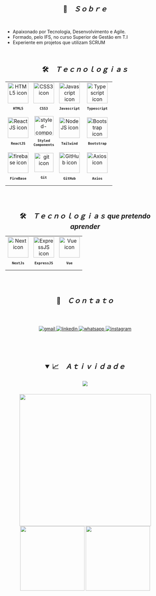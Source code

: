 <h2 align="center">📇 &ensp; <i>Ｓｏｂｒｅ</i></h2>

<br>

<ul align="left">
    <li>Apaixonado por Tecnologia, Desenvolvimento e Agile.</li>
    <li>Formado, pelo IFS, no curso Superior de Gestão em T.I</li>
    <li>Experiente em projetos que utilizam SCRUM</li>
</ul>
<br>

<h2 align="center">🛠️ &ensp; <i>Ｔｅｃｎｏｌｏｇｉａｓ</i></h2>
<table align="center">
  <tr>
   <td align="center">
      <img src="https://skillicons.dev/icons?i=html" width="65px" alt="HTML5 icon"/><br>
      <sub>
        <b>
          <pre>HTML5</pre>
        </b>
      </sub>
    </td>
    <td align="center">
      <img src="https://skillicons.dev/icons?i=css" width="65px" alt="CSS3 icon"/><br>
      <sub>
        <b>
          <pre>&ensp;CSS3&ensp;</pre>
        </b>
      </sub>
    </td>
    <td align="center">
      <img src="https://skillicons.dev/icons?i=javascript" width="65px" alt="Javascript icon"/><br>
      <sub>
        <b>
          <pre>Javascript</pre>
        </b>
      </sub>
    </td>
    <td align="center">
      <img src="https://skillicons.dev/icons?i=typescript" width="65px" alt="Typescript icon"/><br>
      <sub>
        <b>
          <pre>&ensp;Typescript&ensp;</pre>
        </b>
      </sub>
    </td>
  </tr>
  <tr>
    <td align="center">
      <img src="https://skillicons.dev/icons?i=react" width="65px" alt="ReactJS icon"/><br>
      <sub>
        <b>
          <pre>ReactJS</pre>
        </b>
      </sub>
    </td>
    <td align="center">
      <img src="https://skillicons.dev/icons?i=styledcomponents" width="60px" alt="styled-components icon"/><br>
      <sub>
        <b>
          <pre>Styled<br>Components</pre>
        </b>
      </sub>
    </td>
    <td align="center">
      <img src="https://skillicons.dev/icons?i=tailwind" width="65px" alt="NodeJS icon"/><br>
      <sub>
        <b>
          <pre>Tailwind</pre>
        </b>
      </sub>
    </td>
    <td align="center">
      <img src="https://skillicons.dev/icons?i=bootstrap" width="65px" alt="Bootstrap icon"/><br>
      <sub>
        <b>
          <pre>Bootstrap</pre>
        </b>
      </sub>
    </td>
  </tr>

  <tr>
    <td align="center">
      <img src="https://skillicons.dev/icons?i=firebase" width="65px" alt="firebase icon"/><br>
      <sub>
        <b>
          <pre>FireBase</pre>
        </b>
      </sub>
    </td>
    <td align="center">
      <img src="https://skillicons.dev/icons?i=git" width="60px" alt="git icon"/><br>
      <sub>
        <b>
          <pre>Git</pre>
        </b>
      </sub>
    </td>
    <td align="center">
      <img src="https://skillicons.dev/icons?i=github" width="65px" alt="GitHub icon"/><br>
      <sub>
        <b>
          <pre>GitHub</pre>
        </b>
      </sub>
    </td>
    <td align="center">
      <img src="https://user-images.githubusercontent.com/86276393/177149370-01f7c4a4-9763-478f-938c-ec3d4e7c76c5.png" width="65px" alt="Axios icon"/><br>
      <sub>
        <b>
          <pre>&ensp;Axios&ensp;</pre>
        </b>
      </sub>
    </td>
    
  </tr>
</table align="center">
<br><br>
<h2 align="center">🛠️ &ensp; <i>Ｔｅｃｎｏｌｏｇｉａｓ que pretendo aprender</i></h2>
<table>
    <tr>
        <td align="center">
            <img src="https://skillicons.dev/icons?i=next" width="65px" alt="Next icon"/><br>
            <sub>
                <b>
                <pre>NextJs</pre>
                </b>
            </sub>
        </td>
        <td align="center">
        <img src="https://skillicons.dev/icons?i=express" width="65px" alt="ExpressJS icon"/><br>
        <sub>
            <b>
            <pre>ExpressJS</pre>
            </b>
        </sub>
        </td>
        <td align="center">
      <img src="https://skillicons.dev/icons?i=vue" width="65px" alt="Vue icon"/><br>
      <sub>
        <b>
          <pre>&ensp;Vue&ensp;</pre>
        </b>
      </sub>
    </td>
    </tr>
</table>
<br><br>
    
<h2 align="center">📩 &ensp; <i>Ｃｏｎｔａｔｏ</i></h2>
<br><br>
<p align="center">
  <a href="mateusppa10@gmail.com" alt="Gmail" target="_blank">
    <img src="https://img.shields.io/badge/Gmail-D14836?style=for-the-badge&logo=gmail&logoColor=white" alt="gmail">
  </a>
  <a href="https://www.linkedin.com/in/mateus-meneses/" alt="Linkedin" target="_blank">
    <img src="https://img.shields.io/badge/LinkedIn-0077B5?style=for-the-badge&logo=linkedin&logoColor=white" alt="linkedin">
  </a>
  <a href="https://api.whatsapp.com/send?phone=5579999320778." alt="WhatsApp" target="_blank">
    <img src="https://img.shields.io/badge/WhatsApp-25D366?style=for-the-badge&logo=whatsapp&logoColor=white" alt="whatsapp">
  </a>
  <a href="https://www.instagram.com/mateus.meneses.3/" alt="Instagram" target="_blank">
    <img src="https://img.shields.io/badge/Instagram-E4405F?style=for-the-badge&logo=instagram&logoColor=white" alt="instagram">
  </a>
</p>
<br><br><br>

<h2 align="center">
<details open>
<summary>📈 &ensp; <i>Ａｔｉｖｉｄａｄｅ</i></summary>
<br>
<img align="center" src="https://activity-graph.herokuapp.com/graph?username=mateusmenesesDev&theme=tokyo-night&hide_border=true">
<br><br>
<img align="center" height="415px" src="https://github-readme-stats.vercel.app/api/top-langs/?username=mateusmenesesDev&langs_count=8&theme=tokyonight&hide_border=true">
<div align="center">
<img height="203px" src="https://github-readme-stats.vercel.app/api?username=mateusmenesesDev&show_icons=true&custom_title=mateusmenesesDev's%20Github%20Stats&theme=tokyonight&hide_border=true">
<img height="203px" src="https://github-readme-streak-stats.herokuapp.com/?user=mateusmenesesDev&theme=tokyonight&hide_border=true">
</div>
</details>
